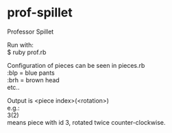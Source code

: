 # prof-spillet
Professor Spillet

Run with:<br>
$ ruby prof.rb

Configuration of pieces can be seen in pieces.rb<br>
:blp = blue pants<br>
:brh = brown head<br>
etc..

Output is \<piece index\>(\<rotation\>)<br>
e.g.:<br>
3(2)<br>
means piece with id 3, rotated twice counter-clockwise.<br>

